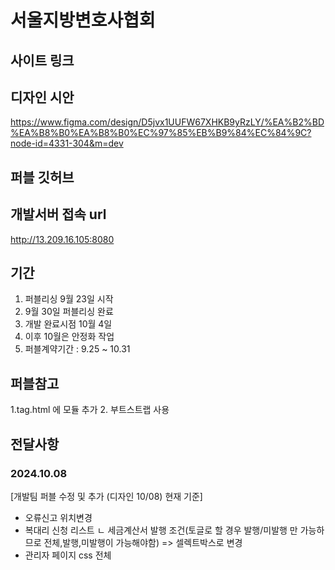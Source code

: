 # 서울지방변호사협회

##  사이트 링크


## 디자인 시안
https://www.figma.com/design/D5jvx1UUFW67XHKB9yRzLY/%EA%B2%BD%EA%B8%B0%EA%B8%B0%EC%97%85%EB%B9%84%EC%84%9C?node-id=4331-304&m=dev

## 퍼블 깃허브

## 개발서버 접속 url
http://13.209.16.105:8080

## 기간
1. 퍼블리싱 9월 23일 시작
2. 9월 30일 퍼블리싱 완료
3. 개발 완료시점 10월 4일
4. 이후 10월은 안정화 작업
5. 퍼블계약기간 : 9.25 ~ 10.31

## 퍼블참고
1.tag.html 에 모듈 추가
2. 부트스트랩 사용


## 전달사항


### 2024.10.08
[개발팀 퍼블 수정 및 추가 (디자인 10/08) 현재 기준]
- 오류신고 위치변경
- 복대리 신청 리스트
ㄴ 세금계산서 발행 조건(토글로 할 경우 발행/미발행 만 가능하므로 전체,발행,미발행이 가능해야함) => 셀렉트박스로 변경
- 관리자 페이지 css 전체

